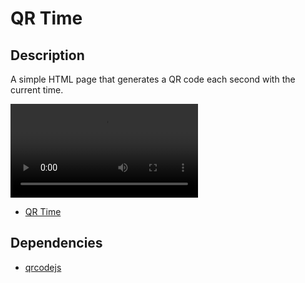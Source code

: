 # QR Time

## Description

A simple HTML page that generates a QR code each second with the current time.

![Video demo](./assets/qr-time.mov)
- [QR Time](https://dnmellen.github.io/qr-time/)

## Dependencies

- [qrcodejs](https://github.com/davidshimjs/qrcodejs)

